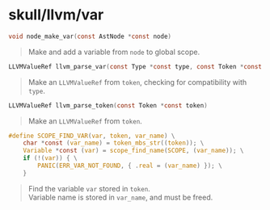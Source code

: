 # skull/llvm/var

```c
void node_make_var(const AstNode *const node)
```

> Make and add a variable from `node` to global scope.

```c
LLVMValueRef llvm_parse_var(const Type *const type, const Token *const token)
```

> Make an `LLVMValueRef` from `token`, checking for compatibility with `type`.

```c
LLVMValueRef llvm_parse_token(const Token *const token)
```

> Make an `LLVMValueRef` from `token`.

```c
#define SCOPE_FIND_VAR(var, token, var_name) \
	char *const (var_name) = token_mbs_str((token)); \
	Variable *const (var) = scope_find_name(SCOPE, (var_name)); \
	if (!(var)) { \
		PANIC(ERR_VAR_NOT_FOUND, { .real = (var_name) }); \
	}
```

> Find the variable `var` stored in `token`.
> \
> Variable name is stored in `var_name`, and must be freed.

